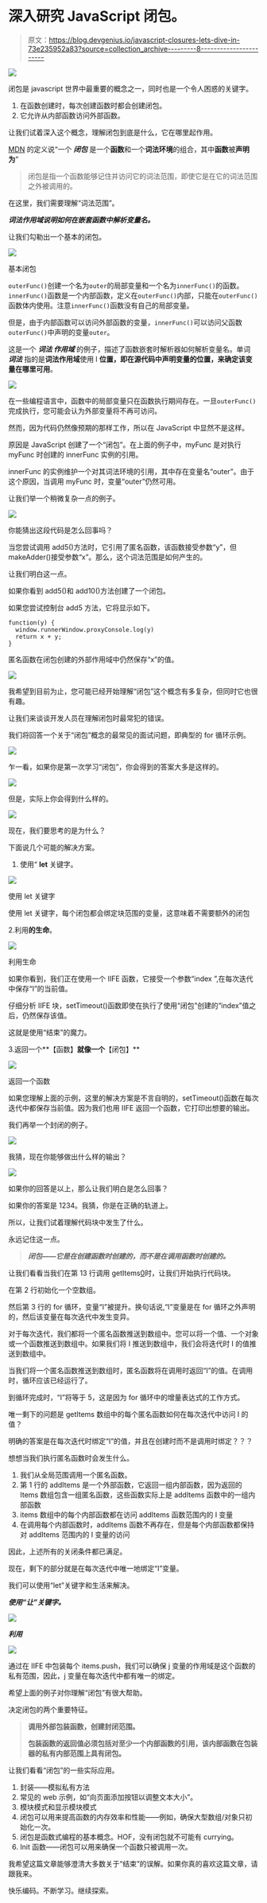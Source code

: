 # 深入研究 JavaScript 闭包。

> 原文：<https://blog.devgenius.io/javascript-closures-lets-dive-in-73e235952a83?source=collection_archive---------8----------------------->

![](img/eb05b6c5513c277adb14662462553a59.png)

闭包是 javascript 世界中最重要的概念之一，同时也是一个令人困惑的关键字。

1.  在函数创建时，每次创建函数时都会创建闭包。
2.  它允许从内部函数访问外部函数。

让我们试着深入这个概念，理解闭包到底是什么，它在哪里起作用。

[MDN](https://developer.mozilla.org/en-US/docs/Web/JavaScript/Closures) 的定义说“一个 ***闭包*** 是一个**函数**和一个**词法环境**的组合，其中**函数**被**声明为**”

> 闭包是指一个函数能够记住并访问它的词法范围，即使它是在它的词法范围之外被调用的。

在这里，我们需要理解“词法范围”。

***词法作用域说明如何在嵌套函数中解析变量名。***

让我们勾勒出一个基本的闭包。

![](img/cacb7f5741a6b5b09002e521121b2897.png)

基本闭包

`outerFunc()`创建一个名为`outer`的局部变量和一个名为`innerFunc()`的函数。`innerFunc()`函数是一个内部函数，定义在`outerFunc()`内部，只能在`outerFunc()`函数体内使用。注意`innerFunc()`函数没有自己的局部变量。

但是，由于内部函数可以访问外部函数的变量，`innerFunc()`可以访问父函数`outerFunc()`中声明的变量`outer`。

这是一个 ***词法* *作用域*** 的例子，描述了函数嵌套时解析器如何解析变量名。单词 ***词法*** 指的是**词法作用域**使用 l **位置，即在源代码中声明变量的位置，来确定该变量在哪里可用**。

![](img/88b6418bbc55f5ec1f6f067eed2c9440.png)

在一些编程语言中，函数中的局部变量只在函数执行期间存在。一旦`outerFunc()`完成执行，您可能会认为外部变量将不再可访问。

然而，因为代码仍然像预期的那样工作，所以在 JavaScript 中显然不是这样。

原因是 JavaScript 创建了一个“闭包”。在上面的例子中，myFunc 是对执行 myFunc 时创建的 innerFunc 实例的引用。

innerFunc 的实例维护一个对其词法环境的引用，其中存在变量名“outer”。由于这个原因，当调用 myFunc 时，变量“outer”仍然可用。

让我们举一个稍微复杂一点的例子。

![](img/0407d12ec949a48bca1522ce7fc02095.png)

你能猜出这段代码是怎么回事吗？

当您尝试调用 add5()方法时，它引用了匿名函数，该函数接受参数“y”，但 makeAdder()接受参数“x”。那么，这个词法范围是如何产生的。

让我们明白这一点。

如果你看到 add5()和 add10()方法创建了一个闭包。

如果您尝试控制台 add5 方法，它将显示如下。

```
function(y) {
  window.runnerWindow.proxyConsole.log(y)
  return x + y;
}
```

匿名函数在闭包创建的外部作用域中仍然保存“x”的值。

![](img/1326214add64eda9ed737ad5a981ae9d.png)

我希望到目前为止，您可能已经开始理解“闭包”这个概念有多复杂，但同时它也很有趣。

让我们来谈谈开发人员在理解闭包时最常犯的错误。

我们将回答一个关于“闭包”概念的最常见的面试问题，即典型的 for 循环示例。

![](img/d6fd2bfb818e728ee68ecbda1b4f3ffd.png)

乍一看，如果你是第一次学习“闭包”，你会得到的答案大多是这样的。

![](img/721186968e2cda54b352fa9811e0b4d6.png)

但是，实际上你会得到什么样的。

![](img/260e6bde4b15528b5f16cc893c0fa984.png)

现在，我们要思考的是为什么？

下面说几个可能的解决方案。

1.  使用“ **let** 关键字。

![](img/70899d1ba2b65acfcf7768204890416a.png)

使用 let 关键字

使用 let 关键字，每个闭包都会绑定块范围的变量，这意味着不需要额外的闭包

2.利用**的生命**。

![](img/3a49e8250c994d982ef88e3629d2e72e.png)

利用生命

如果你看到，我们正在使用一个 IIFE 函数，它接受一个参数“index ”,在每次迭代中保存“I”的当前值。

仔细分析 IIFE 块，setTimeout()函数即使在执行了使用“闭包”创建的“index”值之后，仍然保存该值。

这就是使用“结束”的魔力。

3.返回一个**【函数】**就像一个**【闭包】**

![](img/5ec14e2c5b4969302244ca8a13cf2f91.png)

返回一个函数

如果您理解上面的示例，这里的解决方案是不言自明的，setTimeout()函数在每次迭代中都保存当前值。因为我们也用 IIFE 返回一个函数，它打印出想要的输出。

我们再举一个封闭的例子。

![](img/a6c708c482ee3a1eabdf59c7e53e2aca.png)

我猜，现在你能够做出什么样的输出？

![](img/3b2abf75814c1591120542672a618c61.png)

如果你的回答是以上，那么让我们明白是怎么回事？

如果你的答案是 1234。我猜，你是在正确的轨道上。

所以，让我们试着理解代码块中发生了什么。

永远记住这一点。

> ***闭包——它是在创建函数时创建的，而不是在调用函数时创建的。***

让我们看看当我们在第 13 行调用 getItems[0]()时，让我们开始执行代码块。

在第 2 行初始化一个空数组。

然后第 3 行的 for 循环，变量“I”被提升。换句话说,“I”变量是在 for 循环之外声明的，然后该变量在每次迭代中发生变异。

对于每次迭代，我们都将一个匿名函数推送到数组中。您可以将一个值、一个对象或一个函数推送到数组中。如果我们将 I 推送到数组中，我们会将迭代时 I 的值推送到数组中。

当我们将一个匿名函数推送到数组时，匿名函数将在调用时返回“I”的值。在调用时，循环应该已经运行了。

到循环完成时，“I”将等于 5，这是因为 for 循环中的增量表达式的工作方式。

唯一剩下的问题是 getItems 数组中的每个匿名函数如何在每次迭代中访问 I 的值？

明确的答案是在每次迭代时绑定“I”的值，并且在创建时而不是调用时绑定？？？

想想当我们执行匿名函数时会发生什么。

1.  我们从全局范围调用一个匿名函数。
2.  第 1 行的 addItems 是一个外部函数，它返回一组内部函数，因为返回的 Items 数组包含一组匿名函数，这些函数实际上是 addItems 函数中的一组内部函数
3.  items 数组中的每个内部函数都在访问 addItems 函数范围内的 I 变量
4.  在调用每个内部函数时，addItems 函数不再存在，但是每个内部函数都保持对 addItems 范围内的 I 变量的访问

因此，上述所有的关闭条件都已满足。

现在，剩下的部分就是在每次迭代中唯一地绑定“I”变量。

我们可以使用“let”关键字和生活来解决。

***使用“让”关键字。***

![](img/6ea121faa655eea1fcfd70ed0ae070cf.png)

***利用***

![](img/0824b4dbd6a0b410e33c37fd929535e4.png)

通过在 IIFE 中包装每个 items.push，我们可以确保 j 变量的作用域是这个函数的私有范围，因此，j 变量在每次迭代中都有唯一的绑定。

希望上面的例子对你理解“闭包”有很大帮助。

决定闭包的两个重要特征。

> **调用外部包装函数，创建封闭范围。**
> 
> **包装函数的返回值必须包括对至少一个内部函数的引用，该内部函数在包装器的私有内部范围上具有闭包。**

让我们看看“闭包”的一些实际应用。

1.  封装——模拟私有方法
2.  常见的 web 示例，如“向页面添加按钮以调整文本大小”。
3.  模块模式和显示模块模式
4.  闭包可以用来提高函数的内存效率和性能——例如，确保大型数组/对象只初始化一次。
5.  闭包是函数式编程的基本概念。HOF，没有闭包就不可能有 currying。
6.  Init 函数——闭包可以用来确保一个函数只被调用一次。

我希望这篇文章能够澄清大多数关于“结束”的误解。如果你真的喜欢这篇文章，请跟我来。

快乐编码。不断学习。继续探索。